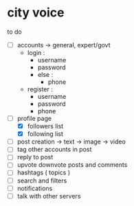 # city voice

to do

- [ ] accounts -> general, expert/govt
    - login :
        - username
        - password
        - else : 
            - phone
    - register :
        - username
        - password
        - phone
- [ ] profile page
    - [x] followers list
    - [x] following list
- [ ] post creation -> text -> image -> video
- [ ] tag other accounts in post
- [ ] reply to post
- [ ] upvote downvote posts and comments
- [ ] hashtags ( topics )
- [ ] search and filters
- [ ] notifications
- [ ] talk with other servers